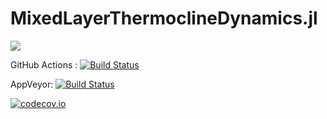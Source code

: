 # MixedLayerThermoclineDynamics.jl

<!-- [![](https://img.shields.io/badge/documentation-stable%20release-blue.svg)](https://climatefluidphysics-anu.github.io/MixedLayerThermoclineDynamics.jl/stable) -->
[![](https://img.shields.io/badge/documentation-in%20development-orange.svg)](https://climatefluidphysics-anu.github.io/MixedLayerThermoclineDynamics.jl/dev)

GitHub Actions : [![Build Status](https://github.com/ClimateFluidPhysics-ANU/MixedLayerThermoclineDynamics.jl/workflows/CI/badge.svg)](https://github.com/ClimateFluidPhysics-ANU/MixedLayerThermoclineDynamics.jl/actions?query=workflow%3ACI+branch%3Amaster)

AppVeyor: [![Build Status](https://ci.appveyor.com/api/projects/status/github/ClimateFluidPhysics-ANU/MixedLayerThermoclineDynamics.jl?branch=master&svg=true)](https://ci.appveyor.com/project/tkelman/example-jl/branch/master)

[![codecov.io](http://codecov.io/github/JuliaLang/Example.jl/coverage.svg?branch=master)](http://codecov.io/github/JuliaLang/Example.jl?branch=master)

